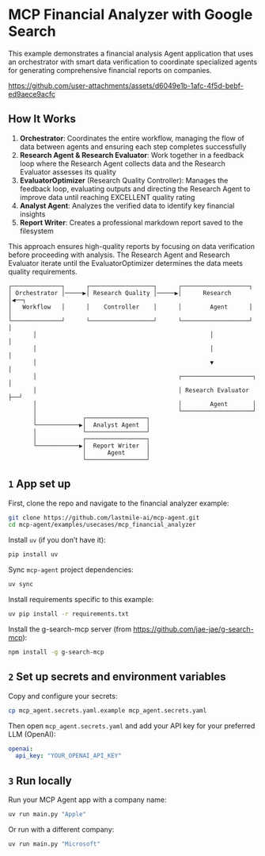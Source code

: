 # MCP Financial Analyzer with Google Search

This example demonstrates a financial analysis Agent application that uses an orchestrator with smart data verification to coordinate specialized agents for generating comprehensive financial reports on companies.

https://github.com/user-attachments/assets/d6049e1b-1afc-4f5d-bebf-ed9aece9acfc

## How It Works

1. **Orchestrator**: Coordinates the entire workflow, managing the flow of data between agents and ensuring each step completes successfully
2. **Research Agent & Research Evaluator**: Work together in a feedback loop where the Research Agent collects data and the Research Evaluator assesses its quality
3. **EvaluatorOptimizer** (Research Quality Controller): Manages the feedback loop, evaluating outputs and directing the Research Agent to improve data until reaching EXCELLENT quality rating
4. **Analyst Agent**: Analyzes the verified data to identify key financial insights
5. **Report Writer**: Creates a professional markdown report saved to the filesystem

This approach ensures high-quality reports by focusing on data verification before proceeding with analysis. The Research Agent and Research Evaluator iterate until the EvaluatorOptimizer determines the data meets quality requirements.

```plaintext
┌──────────────┐      ┌──────────────────┐      ┌───────────────────┐
│ Orchestrator │─────▶│ Research Quality │─────▶│      Research     │◀──┐
│   Workflow   │      │    Controller    │      │        Agent      │   │
└──────────────┘      └──────────────────┘      └───────────────────┘   │
       │                                                 │              │
       │                                                 │              │
       │                                                 ▼              │
       │                                        ┌────────────────────┐  │
       │                                        │ Research Evaluator ├──┘
       │                                        │        Agent       │
       │                                        └────────────────────┘
       │             ┌─────────────────┐
       └────────────▶│  Analyst Agent  │
       │             └─────────────────┘
       │             ┌─────────────────┐
       └────────────▶│  Report Writer  │
                     │      Agent      │
                     └─────────────────┘
```

## `1` App set up

First, clone the repo and navigate to the financial analyzer example:

```bash
git clone https://github.com/lastmile-ai/mcp-agent.git
cd mcp-agent/examples/usecases/mcp_financial_analyzer
```

Install `uv` (if you don’t have it):

```bash
pip install uv
```

Sync `mcp-agent` project dependencies:

```bash
uv sync
```

Install requirements specific to this example:

```bash
uv pip install -r requirements.txt
```

Install the g-search-mcp server (from https://github.com/jae-jae/g-search-mcp):

```bash
npm install -g g-search-mcp
```

## `2` Set up secrets and environment variables

Copy and configure your secrets:

```bash
cp mcp_agent.secrets.yaml.example mcp_agent.secrets.yaml
```

Then open `mcp_agent.secrets.yaml` and add your API key for your preferred LLM (OpenAI):

```yaml
openai:
  api_key: "YOUR_OPENAI_API_KEY"
```

## `3` Run locally

Run your MCP Agent app with a company name:

```bash
uv run main.py "Apple"
```

Or run with a different company:

```bash
uv run main.py "Microsoft"
```
